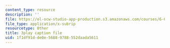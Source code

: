 ```yaml
---
content_type: resource
description: ''
file: https://ol-ocw-studio-app-production.s3.amazonaws.com/courses/6-01sc-introduction-to-electrical-engineering-and-computer-science-i-spring-2011/1f1df91dde0e56889788552daada5611_xMWcIb6XGVA.vtt
file_type: application/x-subrip
resourcetype: Other
title: 3play caption file
uid: 1f1df91d-de0e-5688-9788-552daada5611
---
```

